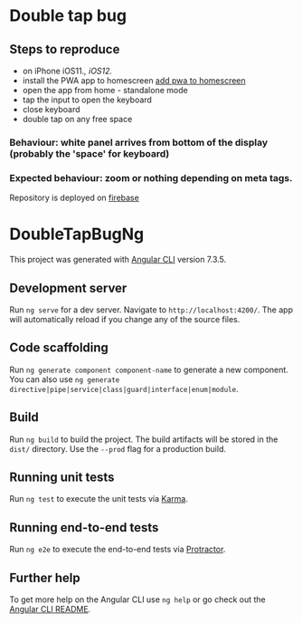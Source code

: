 # Double tap bug 

## Steps to reproduce  
 - on iPhone iOS11.*, iOS12.*  
 - install the PWA app to homescreen [add pwa to homescreen](https://superpwa.com/doc/test-pwa-ios-devices/)  
 - open the app from home - standalone mode  
 - tap the input to open the keyboard  
 - close keyboard  
 - double tap on any free space  

### Behaviour: white panel arrives from bottom of the display (probably the 'space' for keyboard)  
### Expected behaviour: zoom or nothing depending on meta tags.  

Repository is deployed on [firebase](https://pwa-double-tap-bug-ng.firebaseapp.com)

# DoubleTapBugNg

This project was generated with [Angular CLI](https://github.com/angular/angular-cli) version 7.3.5.

## Development server

Run `ng serve` for a dev server. Navigate to `http://localhost:4200/`. The app will automatically reload if you change any of the source files.

## Code scaffolding

Run `ng generate component component-name` to generate a new component. You can also use `ng generate directive|pipe|service|class|guard|interface|enum|module`.

## Build

Run `ng build` to build the project. The build artifacts will be stored in the `dist/` directory. Use the `--prod` flag for a production build.

## Running unit tests

Run `ng test` to execute the unit tests via [Karma](https://karma-runner.github.io).

## Running end-to-end tests

Run `ng e2e` to execute the end-to-end tests via [Protractor](http://www.protractortest.org/).

## Further help

To get more help on the Angular CLI use `ng help` or go check out the [Angular CLI README](https://github.com/angular/angular-cli/blob/master/README.md).
